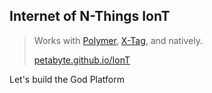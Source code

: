## Internet of N-Things IonT
> Works with [Polymer](https://www.polymer-project.org/), [X-Tag](http://www.x-tags.org/), and natively.
>
> [petabyte.github.io/IonT](https://petabyte.github.io/IonT/)


Let's build the God Platform